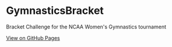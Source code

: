 # GymnasticsBracket
Bracket Challenge for the NCAA Women's Gymnastics tournament

[View on GitHub Pages](https://mccapobianco.github.io/GymnasticsBracket/)
